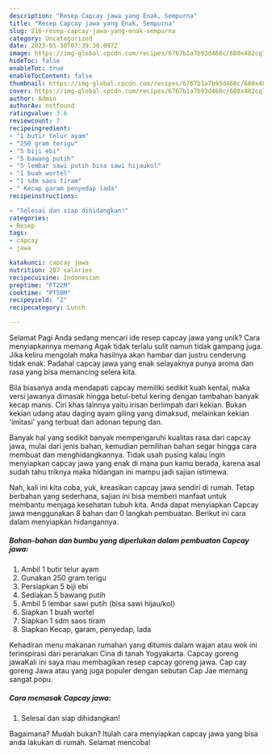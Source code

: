 ```yaml
---
description: "Resep Capcay jawa yang Enak, Sempurna"
title: "Resep Capcay jawa yang Enak, Sempurna"
slug: 216-resep-capcay-jawa-yang-enak-sempurna
category: Uncategorized
date: 2023-05-30T07:39:36.097Z
image: https://img-global.cpcdn.com/recipes/6767b1a7b93d468c/680x482cq70/capcay-jawa-foto-resep-utama.jpg
hideToc: false
enableToc: true
enableTocContent: false
thumbnail: https://img-global.cpcdn.com/recipes/6767b1a7b93d468c/680x482cq70/capcay-jawa-foto-resep-utama.jpg
cover: https://img-global.cpcdn.com/recipes/6767b1a7b93d468c/680x482cq70/capcay-jawa-foto-resep-utama.jpg
author: Admin
authorAv: notfound
ratingvalue: 3.6
reviewcount: 7
recipeingredient:
- "1 butir telur ayam"
- "250 gram terigu"
- "5 biji ebi"
- "5 bawang putih"
- "5 lembar sawi putih bisa sawi hijaukol"
- "1 buah wortel"
- "1 sdm saos tiram"
- " Kecap garam penyedap lada"
recipeinstructions:

- "Selesai dan siap dihidangkan!"
categories:
- Resep
tags:
- capcay
- jawa

katakunci: capcay jawa 
nutrition: 207 calories
recipecuisine: Indonesian
preptime: "PT22M"
cooktime: "PT50M"
recipeyield: "2"
recipecategory: Lunch

---
```



Selamat Pagi Anda sedang mencari ide resep capcay jawa yang unik? Cara menyiapkannya memang Agak tidak terlalu sulit namun tidak gampang juga. Jika keliru mengolah maka hasilnya akan hambar dan justru cenderung tidak enak. Padahal capcay jawa yang enak selayaknya punya aroma dan rasa yang bisa memancing selera kita.


Bila biasanya anda mendapati capcay memiliki sedikit kuah kental, maka versi jawanya dimasak hingga betul-betul kering dengan tambahan banyak kecap manis. Ciri khas lainnya yaitu irisan berlimpah dari kekian. Bukan kekian udang atau daging ayam giling yang dimaksud, melainkan kekian &#39;imitasi&#39; yang terbuat dari adonan tepung dan.

Banyak hal yang sedikit banyak mempengaruhi kualitas rasa dari capcay jawa, mulai dari jenis bahan, kemudian pemilihan bahan segar hingga cara membuat dan menghidangkannya. Tidak usah pusing kalau ingin menyiapkan capcay jawa yang enak di mana pun kamu berada, karena asal sudah tahu triknya maka hidangan ini mampu jadi sajian istimewa.


Nah, kali ini kita coba, yuk, kreasikan capcay jawa sendiri di rumah. Tetap berbahan yang sederhana, sajian ini bisa memberi manfaat untuk membantu menjaga kesehatan tubuh kita. Anda dapat menyiapkan Capcay jawa menggunakan 8 bahan dan 0 langkah pembuatan. Berikut ini cara dalam menyiapkan hidangannya.

<!--inarticleads1-->

##### Bahan-bahan dan bumbu yang diperlukan dalam pembuatan Capcay jawa:

1. Ambil 1 butir telur ayam
1. Gunakan 250 gram terigu
1. Persiapkan 5 biji ebi
1. Sediakan 5 bawang putih
1. Ambil 5 lembar sawi putih (bisa sawi hijau/kol)
1. Siapkan 1 buah wortel
1. Siapkan 1 sdm saos tiram
1. Siapkan  Kecap, garam, penyedap, lada


Kehadiran menu makanan rumahan yang ditumis dalam wajan atau wok ini terinspirasi dari peranakan Cina di tanah Yogyakarta. Capcay goreng jawaKali ini saya mau membagikan resep capcay goreng jawa. Cap cay goreng Jawa atau yang juga populer dengan sebutan Cap Jae memang sangat popu. 

<!--inarticleads2-->

##### Cara memasak Capcay jawa:


1. Selesai dan siap dihidangkan!



Bagaimana? Mudah bukan? Itulah cara menyiapkan capcay jawa yang bisa anda lakukan di rumah. Selamat mencoba!
